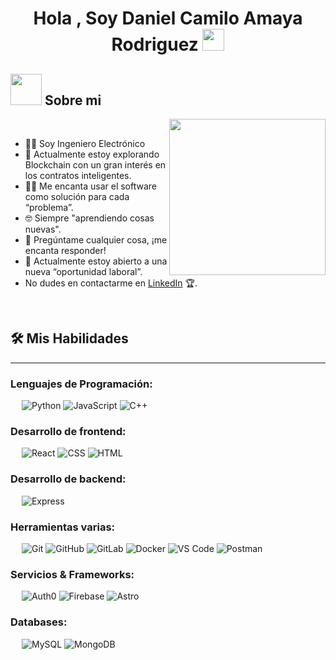 <h1 align="center">Hola , Soy Daniel Camilo Amaya Rodriguez <img src="https://media.giphy.com/media/hvRJCLFzcasrR4ia7z/giphy.gif" width="35"></h1>


## <picture><img src = "https://github.com/7oSkaaa/7oSkaaa/blob/main/Images/about_me.gif?raw=true" width = 50px></picture> Sobre mi

<picture> <img align="right" src="https://github.com/7oSkaaa/7oSkaaa/blob/main/Images/Right_Side.gif?raw=true" width = 250px></picture>

<br>


- 👨‍💻 Soy Ingeniero Electrónico 
- 🌱 Actualmente estoy explorando Blockchain con un gran interés en los contratos inteligentes.
- :technologist: Me encanta usar el software como solución para cada “problema”.
- :nerd_face: Siempre "aprendiendo cosas nuevas".
- 💬 Pregúntame cualquier cosa, ¡me encanta responder!
- :thinking: Actualmente estoy abierto a una nueva “oportunidad laboral”.
- No dudes en contactarme en [LinkedIn](https://www.linkedin.com/in/daniel-camilo-amaya-rodriguez/) 🏆.
<br>

  ## 🛠️ Mis Habilidades
-------------------
### Lenguajes de Programación:
&emsp;
![Python](https://img.shields.io/badge/-Python-000?&logo=Python)
![JavaScript](https://img.shields.io/badge/-JavaScript-000?&logo=JavaScript)
![C++](https://img.shields.io/badge/-C++-000?logo=C%2B%2B)

### Desarrollo de frontend:
&emsp;
![React](https://img.shields.io/badge/-React-000?logo=React)
![CSS](https://img.shields.io/badge/-CSS-000?logo=CSS3)
![HTML](https://img.shields.io/badge/-HTML-000?logo=HTML5)

### Desarrollo de backend:
&emsp;
![Express](https://img.shields.io/badge/-Express-000?logo=Express)

### Herramientas varias:
&emsp;
![Git](https://img.shields.io/badge/-Git-000?logo=Git)
![GitHub](https://img.shields.io/badge/-GitHub-000?logo=GitHub)
![GitLab](https://img.shields.io/badge/-GitLab-000?logo=GitLab)
![Docker](https://img.shields.io/badge/-Docker-000?logo=Docker)
![VS Code](https://img.shields.io/badge/-VS%20Code-000?logo=Visual-Studio-Code)
![Postman](https://img.shields.io/badge/-Postman-000?logo=Postman)

### Servicios & Frameworks: 
&emsp;
![Auth0](https://img.shields.io/badge/-Auth0-000?logo=Auth0)
![Firebase](https://img.shields.io/badge/-Firebase-000?logo=Firebase)
![Astro](https://img.shields.io/badge/-Astro-000?logo=Astro)

### Databases:
&emsp;
![MySQL](https://img.shields.io/badge/-MySQL-000?logo=MySQL)
![MongoDB](https://img.shields.io/badge/-MongoDB-000?logo=MongoDB)

